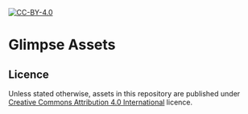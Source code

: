 [![CC-BY-4.0](https://img.shields.io/badge/License-CC--BY--4.0-blue)](https://creativecommons.org/licenses/by/4.0/)

# Glimpse Assets

## Licence

Unless stated otherwise, assets in this repository are published under
[Creative Commons Attribution 4.0 International](https://creativecommons.org/licenses/by/4.0/)
licence.
